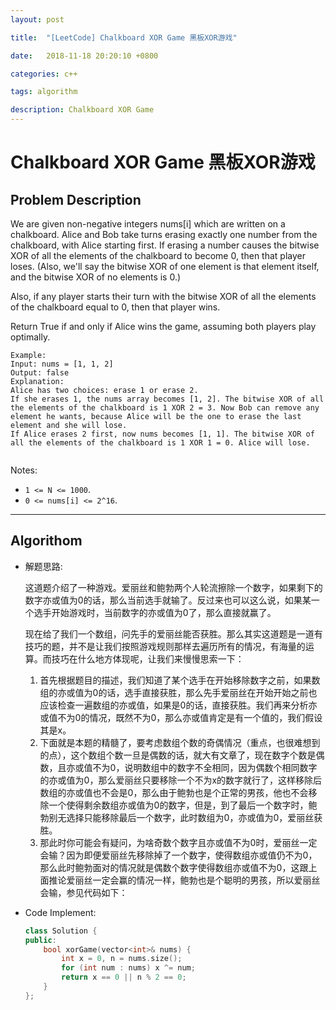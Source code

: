 ```yaml
---
layout: post

title:  "[LeetCode] Chalkboard XOR Game 黑板XOR游戏"

date:   2018-11-18 20:20:10 +0800

categories: c++

tags: algorithm

description: Chalkboard XOR Game
---
```


# Chalkboard XOR Game 黑板XOR游戏

## Problem Description

We are given non-negative integers nums[i] which are written on a chalkboard.  Alice and Bob take turns erasing exactly one number from the chalkboard, with Alice starting first.  If erasing a number causes the bitwise XOR of all the elements of the chalkboard to become 0, then that player loses.  (Also, we'll say the bitwise XOR of one element is that element itself, and the bitwise XOR of no elements is 0.)

Also, if any player starts their turn with the bitwise XOR of all the elements of the chalkboard equal to 0, then that player wins.

Return True if and only if Alice wins the game, assuming both players play optimally.

```
Example:
Input: nums = [1, 1, 2]
Output: false
Explanation: 
Alice has two choices: erase 1 or erase 2. 
If she erases 1, the nums array becomes [1, 2]. The bitwise XOR of all the elements of the chalkboard is 1 XOR 2 = 3. Now Bob can remove any element he wants, because Alice will be the one to erase the last element and she will lose. 
If Alice erases 2 first, now nums becomes [1, 1]. The bitwise XOR of all the elements of the chalkboard is 1 XOR 1 = 0. Alice will lose.


```

Notes:

- `1 <= N <= 1000`. 
- `0 <= nums[i] <= 2^16`.

---



## Algorithom

  * 解题思路:

    这道题介绍了一种游戏。爱丽丝和鲍勃两个人轮流擦除一个数字，如果剩下的数字亦或值为0的话，那么当前选手就输了。反过来也可以这么说，如果某一个选手开始游戏时，当前数字的亦或值为0了，那么直接就赢了。

    现在给了我们一个数组，问先手的爱丽丝能否获胜。那么其实这道题是一道有技巧的题，并不是让我们按照游戏规则那样去遍历所有的情况，有海量的运算。而技巧在什么地方体现呢，让我们来慢慢思索一下：

    1. 首先根据题目的描述，我们知道了某个选手在开始移除数字之前，如果数组的亦或值为0的话，选手直接获胜，那么先手爱丽丝在开始开始之前也应该检查一遍数组的亦或值，如果是0的话，直接获胜。我们再来分析亦或值不为0的情况，既然不为0，那么亦或值肯定是有一个值的，我们假设其是x。
    2. 下面就是本题的精髓了，要考虑数组个数的奇偶情况（重点，也很难想到的点），这个数组个数一旦是偶数的话，就大有文章了，现在数字个数是偶数，且亦或值不为0，说明数组中的数字不全相同，因为偶数个相同数字的亦或值为0，那么爱丽丝只要移除一个不为x的数字就行了，这样移除后数组的亦或值也不会是0，那么由于鲍勃也是个正常的男孩，他也不会移除一个使得剩余数组亦或值为0的数字，但是，到了最后一个数字时，鲍勃别无选择只能移除最后一个数字，此时数组为0，亦或值为0，爱丽丝获胜。
    3. 那此时你可能会有疑问，为啥奇数个数字且亦或值不为0时，爱丽丝一定会输？因为即便爱丽丝先移除掉了一个数字，使得数组亦或值仍不为0，那么此时鲍勃面对的情况就是偶数个数字使得数组亦或值不为0，这跟上面推论爱丽丝一定会赢的情况一样，鲍勃也是个聪明的男孩，所以爱丽丝会输，参见代码如下：




* Code Implement:

  ```c++
  class Solution {
  public:
      bool xorGame(vector<int>& nums) {
          int x = 0, n = nums.size();
          for (int num : nums) x ^= num;
          return x == 0 || n % 2 == 0;
      }
  };
  ```


​      
